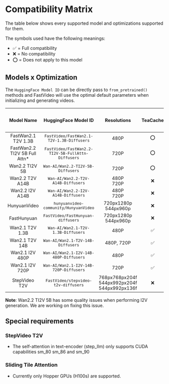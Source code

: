 # Compatibility Matrix

The table below shows every supported model and optimizations supported for them.

The symbols used have the following meanings:

- ✅ = Full compatibility
- ❌ = No compatibility
- ⭕ = Does not apply to this model

## Models x Optimization

The `HuggingFace Model ID` can be directly pass to `from_pretrained()` methods and FastVideo will use the optimal default parameters when initializing and generating videos.

<style>
  /* Make smaller to try to improve readability  */
  td {
    font-size: 0.9rem;
    text-align: center;
  }

  th {
    text-align: center;
    font-size: 0.9rem;
  }
</style>

| Model Name | HuggingFace Model ID | Resolutions | TeaCache | Sliding Tile Attn | Sage Attn | Video Sparse Attention (VSA) |
|------------|---------------------|-------------|----------|-------------------|-----------|------------------------------|
| FastWan2.1 T2V 1.3B | `FastVideo/FastWan2.1-T2V-1.3B-Diffusers` | 480P | ⭕ | ⭕ | ⭕ | ✅ |
| FastWan2.2 TI2V 5B Full Attn* | `FastVideo/FastWan2.2-TI2V-5B-FullAttn-Diffusers` | 720P | ⭕ | ⭕ | ⭕ | ✅ |
| Wan2.2 TI2V 5B | `Wan-AI/Wan2.2-TI2V-5B-Diffusers` | 720P | ⭕ | ⭕ | ✅ | ⭕ |
| Wan2.2 T2V A14B | `Wan-AI/Wan2.2-T2V-A14B-Diffusers` | 480P<br>720P | ❌ | ❌ | ✅ | ⭕ |
| Wan2.2 I2V A14B | `Wan-AI/Wan2.2-I2V-A14B-Diffusers` | 480P<br>720P | ❌ | ❌ | ✅ | ⭕ |
| HunyuanVideo | `hunyuanvideo-community/HunyuanVideo` | 720px1280p<br>544px960p | ❌ | ✅ | ✅ | ⭕ |
| FastHunyuan | `FastVideo/FastHunyuan-diffusers` | 720px1280p<br>544px960p | ❌ | ✅ | ✅ | ⭕ |
| Wan2.1 T2V 1.3B | `Wan-AI/Wan2.1-T2V-1.3B-Diffusers` | 480P | ✅ | ✅* | ✅ | ⭕ |
| Wan2.1 T2V 14B | `Wan-AI/Wan2.1-T2V-14B-Diffusers` | 480P, 720P | ✅ | ✅* | ✅ | ⭕ |
| Wan2.1 I2V 480P | `Wan-AI/Wan2.1-I2V-14B-480P-Diffusers` | 480P | ✅ | ✅* | ✅ | ⭕ |
| Wan2.1 I2V 720P | `Wan-AI/Wan2.1-I2V-14B-720P-Diffusers` | 720P | ✅ | ✅ | ✅ | ⭕ |
| StepVideo T2V | `FastVideo/stepvideo-t2v-diffusers` | 768px768px204f<br>544px992px204f<br>544px992px136f | ❌ | ❌ | ✅ | ⭕ |

**Note**: Wan2.2 TI2V 5B has some quality issues when performing I2V generation. We are working on fixing this issue.

## Special requirements

### StepVideo T2V
- The self-attention in text-encoder (step_llm) only supports CUDA capabilities sm_80 sm_86 and sm_90

### Sliding Tile Attention
- Currently only Hopper GPUs (H100s) are supported.